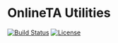 # OnlineTA Utilities

[![Build Status](https://travis-ci.org/onlineta/util.svg?branch=master)](https://travis-ci.org/onlineta/util)
[![License](https://img.shields.io/badge/license-EUPL%20v1.1-blue.svg)](https://github.com/OnlineTA/util/blob/master/LICENSE.md)
